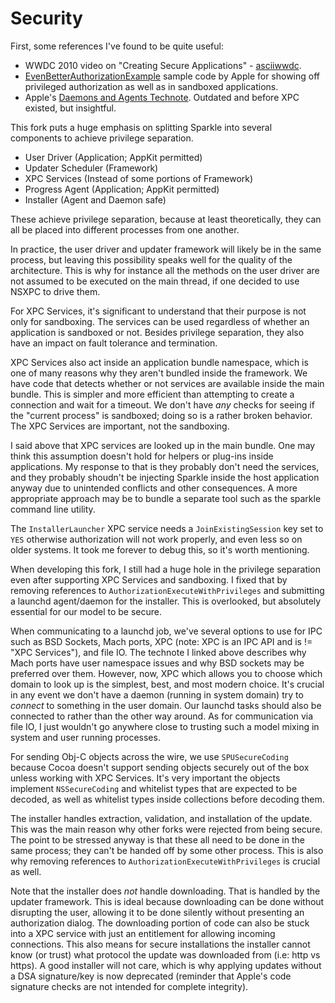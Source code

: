 # Security

First, some references I've found to be quite useful:

* WWDC 2010 video on "Creating Secure Applications" - [asciiwwdc](http://asciiwwdc.com/2010/sessions/204?q=security).
* [EvenBetterAuthorizationExample](https://developer.apple.com/library/mac/samplecode/EvenBetterAuthorizationSample/Introduction/Intro.html) sample code by Apple for showing off privileged authorization as well as in sandboxed applications.
* Apple's [Daemons and Agents Technote](https://developer.apple.com/library/mac/technotes/tn2083/_index.html). Outdated and before XPC existed, but insightful.

This fork puts a huge emphasis on splitting Sparkle into several components to achieve privilege separation.

* User Driver (Application; AppKit permitted)
* Updater Scheduler (Framework)
* XPC Services (Instead of some portions of Framework)
* Progress Agent (Application; AppKit permitted)
* Installer (Agent and Daemon safe)

These achieve privilege separation, because at least theoretically, they can all be placed into different processes from one another.

In practice, the user driver and updater framework will likely be in the same process, but leaving this possibility speaks well for the quality of the architecture. This is why for instance all the methods on the user driver are not assumed to be executed on the main thread, if one decided to use NSXPC to drive them.

For XPC Services, it's significant to understand that their purpose is not only for sandboxing. The services can be used regardless of whether an application is sandboxed or not. Besides privilege separation, they also have an impact on fault tolerance and termination.

XPC Services also act inside an application bundle namespace, which is one of many reasons why they aren't bundled inside the framework. We have code that detects whether or not services are available inside the main bundle. This is simpler and more efficient than attempting to create a connection and wait for a timeout. We don't have *any* checks for seeing if the "current process" is sandboxed; doing so is a rather broken behavior. The XPC Services are important, not the sandboxing.

I said above that XPC services are looked up in the main bundle. One may think this assumption doesn't hold for helpers or plug-ins inside applications. My response to that is they probably don't need the services, and they probably shoudn't be injecting Sparkle inside the host application anyway due to unintended conflicts and other consequences. A more appropriate approach may be to bundle a separate tool such as the sparkle command line utility.

The `InstallerLauncher` XPC service needs a `JoinExistingSession` key set to `YES` otherwise authorization will not work properly, and even less so on older systems. It took me forever to debug this, so it's worth mentioning.

When developing this fork, I still had a huge hole in the privilege separation even after supporting XPC Services and sandboxing. I fixed that by removing references to `AuthorizationExecuteWithPrivileges` and submitting a launchd agent/daemon for the installer. This is overlooked, but absolutely essential for our model to be secure.

When communicating to a launchd job, we've several options to use for IPC such as BSD Sockets, Mach ports, XPC (note: XPC is an IPC API and is != "XPC Services"), and file IO. The technote I linked above describes why Mach ports have user namespace issues and why BSD sockets may be preferred over them. However, now, XPC which allows you to choose which domain to look up is the simplest, best, and most modern choice. It's crucial in any event we don't have a daemon (running in system domain) try to *connect* to something in the user domain. Our launchd tasks should also be connected to rather than the other way around. As for communication via file IO, I just wouldn't go anywhere close to trusting such a model mixing in system and user running processes.

For sending Obj-C objects across the wire, we use `SPUSecureCoding` because Cocoa doesn't support sending objects securely out of the box unless working with XPC Services. It's very important the objects implement `NSSecureCoding` and whitelist types that are expected to be decoded, as well as whitelist types inside collections before decoding them.

The installer handles extraction, validation, and installation of the update. This was the main reason why other forks were rejected from being secure. The point to be stressed anyway is that these all need to be done in the same process; they can't be handed off by some other process. This is also why removing references to `AuthorizationExecuteWithPrivileges` is crucial as well.

Note that the installer does *not* handle downloading. That is handled by the updater framework. This is ideal because downloading can be done without disrupting the user, allowing it to be done silently without presenting an authorization dialog. The downloading portion of code can also be stuck into a XPC service with just an entitlement for allowing incoming connections. This also means for secure installations the installer cannot know (or trust) what protocol the update was downloaded from (i.e: http vs https). A good installer will not care, which is why applying updates without a DSA signature/key is now deprecated (reminder that Apple's code signature checks are not intended for complete integrity).